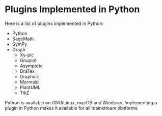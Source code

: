 # Plugins Implemented in Python
Here is a list of plugins implemented in Python:
+ Python
+ SageMath
+ SymPy
+ Graph
  + Xy-pic
  + Gnuplot
  + Asymptote
  + DraTex
  + Graphviz
  + Mermaid
  + PlantUML
  + TikZ

Python is available on GNU/Linux, macOS and Windows. Implementing
a plugin in Python makes it available for all mainstream platforms.